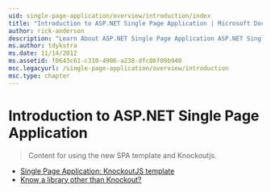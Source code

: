 ```yaml
---
uid: single-page-application/overview/introduction/index
title: "Introduction to ASP.NET Single Page Application | Microsoft Docs"
author: rick-anderson
description: "Learn About ASP.NET Single Page Application ASP.NET Single Page Application (SPA) helps you build applications that include significant client-side interacti..."
ms.author: tdykstra
ms.date: 11/14/2012
ms.assetid: f0643c61-c310-4906-a238-dfc86f09b940
msc.legacyurl: /single-page-application/overview/introduction
msc.type: chapter
---
```

# Introduction to ASP.NET Single Page Application

> Content for using the new SPA template and Knockoutjs.

- [Single Page Application: KnockoutJS template](knockoutjs-template.md)
- [Know a library other than Knockout?](other-libraries.md)

